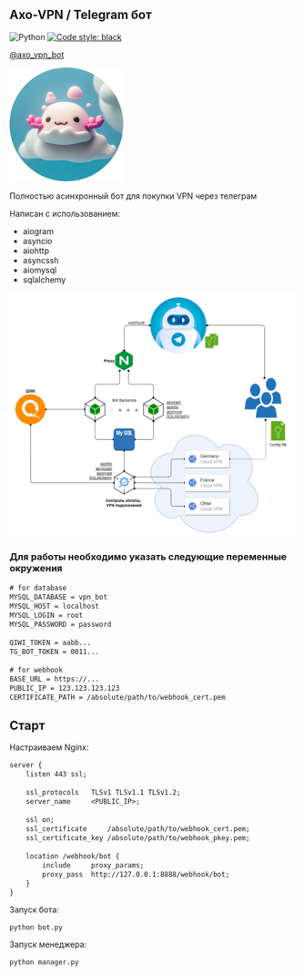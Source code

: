 ## Axo-VPN / Telegram бот

![Python](https://img.shields.io/badge/python-3.10+-blue.svg)
[![Code style: black](https://img.shields.io/badge/code_style-black-black.svg)](https://github.com/psf/black)

[@axo_vpn_bot](https://t.me/axo_vpn_bot)

<img src="images/logo.png" width="200" height="200" />

Полностью асинхронный бот для покупки VPN через телеграм 

Написан с использованием:
* aiogram
* asyncio
* aiohttp
* asyncssh
* aiomysql
* sqlalchemy

![img.png](images/img.png)


### Для работы необходимо указать следующие переменные окружения

    # for database
    MYSQL_DATABASE = vpn_bot
    MYSQL_HOST = localhost
    MYSQL_LOGIN = root
    MYSQL_PASSWORD = password

    QIWI_TOKEN = aabb...
    TG_BOT_TOKEN = 0011...

    # for webhook
    BASE_URL = https://...
    PUBLIC_IP = 123.123.123.123
    CERTIFICATE_PATH = /absolute/path/to/webhook_cert.pem

## Старт

Настраиваем Nginx:

```nginx configuration
server {
    listen 443 ssl;

    ssl_protocols   TLSv1 TLSv1.1 TLSv1.2;
    server_name     <PUBLIC_IP>;

    ssl on;
    ssl_certificate     /absolute/path/to/webhook_cert.pem;
    ssl_certificate_key /absolute/path/to/webhook_pkey.pem;

    location /webhook/bot {
        include     proxy_params;
        proxy_pass  http://127.0.0.1:8888/webhook/bot;
    }
}
```

Запуск бота:
```shell
python bot.py
```

Запуск менеджера:
```shell
python manager.py
```